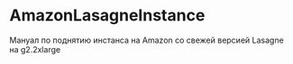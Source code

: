# AmazonLasagneInstance
Мануал по поднятию инстанса на Amazon со свежей версией Lasagne на g2.2xlarge
